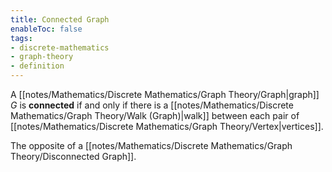 ```yaml
---
title: Connected Graph
enableToc: false
tags: 
- discrete-mathematics
- graph-theory
- definition
---
```

A [[notes/Mathematics/Discrete Mathematics/Graph Theory/Graph|graph]] $G$ is **connected** if and only if there is a [[notes/Mathematics/Discrete Mathematics/Graph Theory/Walk (Graph)|walk]] between each pair of [[notes/Mathematics/Discrete Mathematics/Graph Theory/Vertex|vertices]].

The opposite of a [[notes/Mathematics/Discrete Mathematics/Graph Theory/Disconnected Graph]].